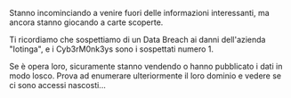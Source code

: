 Stanno incominciando a venire fuori delle informazioni interessanti, ma ancora stanno giocando a carte scoperte.

Ti ricordiamo che sospettiamo di un Data Breach ai danni dell'azienda "Iotinga", e i Cyb3rM0nk3ys sono i sospettati numero 1.

Se è opera loro, sicuramente stanno vendendo o hanno pubblicato i dati in modo losco. Prova ad enumerare ulteriormente il loro dominio e vedere se ci sono accessi nascosti...

